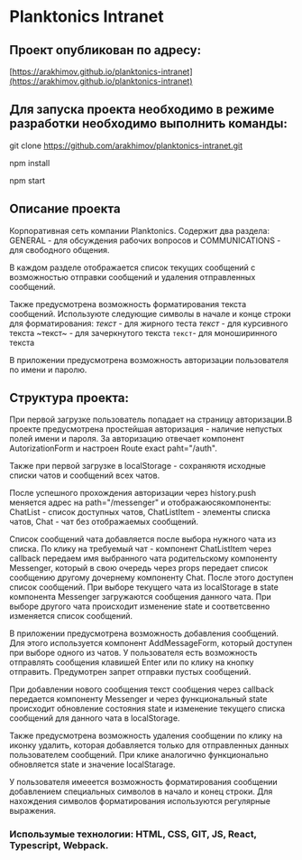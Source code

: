 # Planktonics Intranet

## Проект опубликован по адресу: 

[https://arakhimov.github.io/planktonics-intranet](https://arakhimov.github.io/planktonics-intranet)

## Для запуска проекта необходимо в режиме разработки необходимо выполнить команды:

git clone https://github.com/arakhimov/planktonics-intranet.git

npm install

npm start

## Описание проекта

Корпоративная сеть компании Planktonics. Содержит два раздела: 
GENERAL - для обсуждения рабочих вопросов и 
COMMUNICATIONS - для свободного общения.

В каждом разделе отображается список текущих сообщений с возможностью отправки сообщений и 
удаления отправленных сообщений. 

Также предусмотрена возможность форматирования текста сообщений. Используюте следующие символы 
в начале и конце строки для форматирования:
*текст* - для жирного теста
_текст_ - для курсивного текста
~текст~ - для зачеркнутого текста
```текст```- для моноширинного текста

В приложении предусмотрена возможность авторизации пользователя по имени и паролю. 

## Структура проекта:


При первой загрузке пользователь попадает на страницу авторизации.В проекте предусмотрена простейшая авторизация - наличие 
непустых полей имени и пароля. За авторизацию отвечает компонент AutorizationForm и настроен Route exact paht="/auth". 

Также при первой загрузке в localStorage - сохраняютя исходные списки чатов и сообщений всех чатов.

После успешного прохождения авторизации через history.push меняется адрес на path="/messenger" и отображаюсякомпоненты:
ChatList - список доступных чатов,
ChatListItem - элементы списка чатов,
Chat - чат без отображаемых сообщений.

Список сообщений чата добавляется после выбора нужного чата из списка. По клику на требуемый чат - компонент ChatListItem 
через callback передаем имя выбранного чата родительскому компоненту Messenger, который в свою очередь через props 
передает список сообщению другому дочернему компоненту Chat. После этого доступен список сообщений. При выборе текущего чата
из localStorage в state компонента Messenger загружаются сообщения данного чата. При выборе другого чата происходит изменение
state и соответсвенно изменяется список сообщений. 

В приложении предусмотрена возможность добавления сообщений. Для этого используется компонент AddMessageForm, который доступен
при выборе одного из чатов. У пользователя есть возможность отправлять сообщения клавишей Enter или по клику на кнопку отправить.
Предумотрен запрет отправки пустых сообщений. 

При добавлении нового сообщения текст сообщения через callback передается компоненту Messenger и через функциональный state 
происходит обновление состояния state и изменение текущего списка сообщений для данного чата в localStorage.

Также предусмотрена возможность удаления сообщении по клику на иконку удалить, которая добавляется только для отправленных
данных пользователем сообщений. При клике аналогично функционально обновляется state и значение localStarage.

У пользователя имееется возможность форматирования сообщении добавлением специальных символов в начало и конец строки. 
Для нахождения символов форматирования используются регулярные выражения.

### Использумые технологии: HTML, CSS, GIT, JS, React, Typescript, Webpack.
